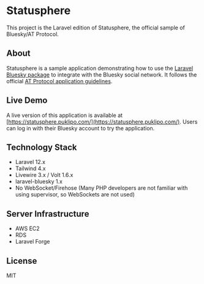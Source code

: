 # Statusphere

This project is the Laravel edition of Statusphere, the official sample of Bluesky/AT Protocol.

## About

Statusphere is a sample application demonstrating how to use the [Laravel Bluesky package](https://github.com/invokable/laravel-bluesky) to integrate with the Bluesky social network. It follows the official [AT Protocol application guidelines](https://atproto.com/guides/applications).

## Live Demo

A live version of this application is available at [https://statusphere.puklipo.com/](https://statusphere.puklipo.com/). Users can log in with their Bluesky account to try the application.

## Technology Stack

- Laravel 12.x
- Tailwind 4.x
- Livewire 3.x / Volt 1.6.x
- laravel-bluesky 1.x
- No WebSocket/Firehose (Many PHP developers are not familiar with using supervisor, so WebSockets are not used)

## Server Infrastructure

- AWS EC2
- RDS
- Laravel Forge

## License

MIT
